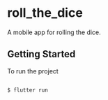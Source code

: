 # roll_the_dice

A mobile app for rolling the dice.

## Getting Started

To run the project

```bash

$ flutter run

```
